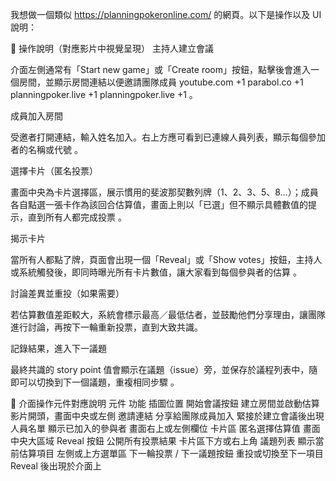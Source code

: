 我想做一個類似 https://planningpokeronline.com/ 的網頁。以下是操作以及 UI 說明：

🎥 操作說明（對應影片中視覺呈現）
主持人建立會議

介面左側通常有「Start new game」或「Create room」按鈕，點擊後會進入一個房間，並顯示房間連結以便邀請團隊成員 
youtube.com
+1
parabol.co
+1
planningpoker.live
+1
planningpoker.live
+1
。

成員加入房間

受邀者打開連結，輸入姓名加入。右上方應可看到已連線人員列表，顯示每個參加者的名稱或代號 。

選擇卡片（匿名投票）

畫面中央為卡片選擇區，展示慣用的斐波那契數列牌（1、2、3、5、8…）；成員各自點選一張卡作為該回合估算值，畫面上則以「已選」但不顯示具體數值的提示，直到所有人都完成投票 。

揭示卡片

當所有人都點了牌，頁面會出現一個「Reveal」或「Show votes」按鈕，主持人或系統觸發後，即同時曝光所有卡片數值，讓大家看到每個參與者的估算 。

討論差異並重投（如果需要）

若估算數值差距較大，系統會標示最高／最低估者，並鼓勵他們分享理由，讓團隊進行討論，再按下一輪重新投票，直到大致共識。

記錄結果，進入下一議題

最終共識的 story point 值會顯示在議題（issue）旁，並保存於議程列表中，隨即可以切換到下一個議題，重複相同步驟 。

🧭 介面操作元件對應說明
元件	功能	插圖位置
開始會議按鈕	建立房間並啟動估算	影片開頭，畫面中央或左側
邀請連結	分享給團隊成員加入	緊接於建立會議後出現
人員名單	顯示已加入的參與者	畫面右上或左側欄位
卡片區	匿名選擇估算值	畫面中央大區域
Reveal 按鈕	公開所有投票結果	卡片區下方或右上角
議題列表	顯示當前估算項目	左側或上方選單區
下一輪投票 / 下一議題按鈕	重投或切換至下一項目	Reveal 後出現於介面上


